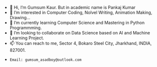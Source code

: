 - 👋 Hi, I’m Gumsum Kaur. But in academic name is Pankaj Kumar
- 👀 I’m interested in Computer Coding, Nolvel Writing, Animation Making, Drawing...
- 🌱 I’m currently learning Computer Science and Mastering in Python Programmming.
- 💞️ I’m looking to collaborate on Data Science based on AI and Machine Learning Project. 
- 📫 You can reach to me, Sector 4, Bokaro Steel City, Jharkhand, INDIA, 827001.
-     Email: gumsum_asadboy@outlook.com

<!---
username1437/username1437 is a ✨ special ✨ repository because its `README.md` (this file) appears on your GitHub profile.
You can click the Preview link to take a look at your changes.
--->
